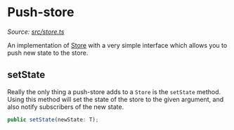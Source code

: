 # Push-store

*Source: [src/store.ts](../src/push-store.ts)*

An implementation of [Store](store.md) with a very simple interface which allows you to push new state to the store.

## setState

Really the only thing a push-store adds to a `Store` is the `setState` method.
Using this method will set the state of the store to the given argument, and also notify subscribers of the new state.

```typescript
public setState(newState: T);
```
